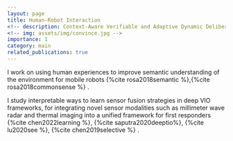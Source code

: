 ```yaml
---
layout: page
title: Human-Robot Interaction
<!-- description: Context-Aware Verifiable and Adaptive Dynamic Deliberation -->
<!-- img: assets/img/convince.jpg -->
importance: 1
category: main
related_publications: true
---
```


I work on using human experiences to improve semantic understanding of the environment for mobile robots
{%cite rosa2018semantic %},{%cite rosa2018commonsense %}
.

I study interpretable ways to learn sensor fusion strategies in deep VIO frameworks, for integrating novel sensor modalities such as 
millimeter wave radar and thermal imaging into a unified framework for first responders
{%cite chen2022learning %}, {%cite saputra2020deeptio%}, {%cite lu2020see %}, {%cite chen2019selective %}
.
